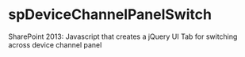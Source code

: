 spDeviceChannelPanelSwitch
==========================

SharePoint 2013: Javascript that creates a jQuery UI Tab for switching across device channel panel
